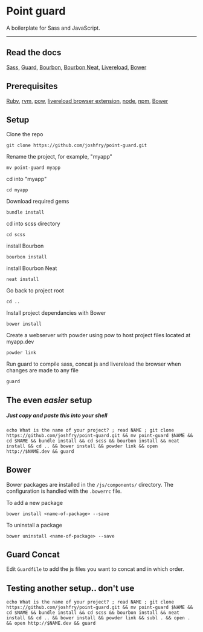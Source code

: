 # Point guard

A boilerplate for Sass and JavaScript.

- - - 

## Read the docs

[Sass](http://sass-lang.com/), [Guard](https://github.com/guard/guard), [Bourbon](http://bourbon.io), [Bourbon Neat](http://neat.bourbon.io), [Livereload](http://feedback.livereload.com/knowledgebase/articles/86242-how-do-i-install-and-use-the-browser-extensions-), [Bower](http://bower.io)

## Prerequisites

[Ruby](http://www.ruby-lang.org), [rvm](https://rvm.io), [pow](http://pow.cx), [livereload browser extension](http://feedback.livereload.com/knowledgebase/articles/86242-how-do-i-install-and-use-the-browser-extensions-), [node](http://nodejs.org), [npm](https://npmjs.org), [Bower](http://bower.io)

## Setup

Clone the repo

    git clone https://github.com/joshfry/point-guard.git

Rename the project, for example, "myapp"

    mv point-guard myapp

cd into "myapp"

    cd myapp

Download required gems

    bundle install

cd into scss directory
    
    cd scss
    
install Bourbon
    
    bourbon install
    
install Bourbon Neat
    
    neat install
    
Go back to project root
    
    cd ..
    
Install project dependancies with Bower

    bower install
    
Create a webserver with powder using pow to host project files located at myapp.dev

    powder link
    
Run guard to compile sass, concat js and livereload the browser when changes are made to any file

    guard

## The even _easier_ setup

##### Just copy and paste this into your shell

    echo What is the name of your project? ; read NAME ; git clone https://github.com/joshfry/point-guard.git && mv point-guard $NAME && cd $NAME && bundle install && cd scss && bourbon install && neat install && cd .. && bower install && powder link && open http://$NAME.dev && guard

## Bower

Bower packages are installed in the `/js/components/` directory. The configuration is handled with the `.bowerrc` file.

To add a new package

    bower install <name-of-package> --save

To uninstall a package

    bower uninstall <name-of-package> --save

## Guard Concat

Edit `Guardfile` to add the js files you want to concat and in which order.


## Testing another setup.. don't use

	echo What is the name of your project? ; read NAME ; git clone https://github.com/joshfry/point-guard.git && mv point-guard $NAME && cd $NAME && bundle install && cd scss && bourbon install && neat install && cd .. && bower install && powder link && subl . && open . && open http://$NAME.dev && guard
